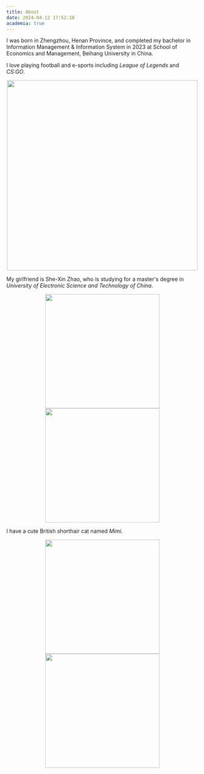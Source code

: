 ```yaml
---
title: About
date: 2024-04-12 17:52:18
academia: true
---
```


I was born in Zhengzhou, Henan Province, and completed my bachelor in Information Management & Information System in 2023 at School of Economics and Management, Beihang University in China.

I love playing football and e-sports including *League of Legends* and *CS:GO*.

<center><img src="https://pics-1309385371.cos.ap-beijing.myqcloud.com//typora-mac/89d2820a4068a99b3db30d6affba6069.JPG" width="500"/></center>



My girlfriend is She-Xin Zhao, who is studying for a master's degree in *University of Electronic Science and Technology of China*.

<center class="half">    <img src="https://pics-1309385371.cos.ap-beijing.myqcloud.com//typora-mac/IMG_2148.png" width="300"/>    <img src="https://pics-1309385371.cos.ap-beijing.myqcloud.com//typora-mac/IMG_1415.png" width="300"/> </center>

I have a cute British shorthair cat named *Mimi*.

<center class="half">    <img src="https://pics-1309385371.cos.ap-beijing.myqcloud.com//typora-mac/IMG_1691.png" width="300"/>    <img src="https://pics-1309385371.cos.ap-beijing.myqcloud.com//typora-mac/IMG_4024.png" width="300"/> </center>



